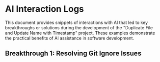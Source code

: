 # AI Interaction Logs

This document provides snippets of interactions with AI that led to key breakthroughs or solutions during the development of the "Duplicate File and Update Name with Timestamp" project. These examples demonstrate the practical benefits of AI assistance in software development.

## Breakthrough 1: Resolving Git Ignore Issues